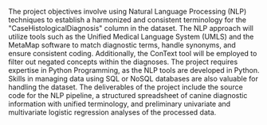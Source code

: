 The project objectives involve using Natural Language Processing (NLP) techniques to establish 
a harmonized and consistent terminology for the "CaseHistologicalDiagnosis" column in the 
dataset. The NLP approach will utilize tools such as the Unified Medical Language System 
(UMLS) and the MetaMap software to match diagnostic terms, handle synonyms, and ensure 
consistent coding. Additionally, the ConText tool will be employed to filter out negated concepts 
within the diagnoses.
The project requires expertise in Python Programming, as the NLP tools are developed in Python. 
Skills in managing data using SQL or NoSQL databases are also valuable for handling the dataset. 
The deliverables of the project include the source code for the NLP pipeline, a structured 
spreadsheet of canine diagnostic information with unified terminology, and preliminary univariate 
and multivariate logistic regression analyses of the processed data.
